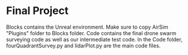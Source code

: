 # Final Project
Blocks contains the Unreal environment. Make sure to copy AirSim "Plugins" folder to Blocks folder.
Code contains the final drone swarm surveying code as well as our intermediate test code.
In the Code folder, fourQuadrantSurvey.py and lidarPlot.py are the main code files.
